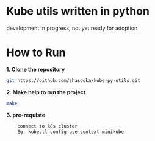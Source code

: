 Kube utils written in python
=========================
<aside class="notice">
development in progress, not yet ready for adoption 
</aside>

# How to Run

**1. Clone the repository**

```bash
git https://github.com/shasooka/kube-py-utils.git
```

**2. Make help to run the project**
```bash
make
```

**3. pre-requiste**
```bash
    connect to k8s cluster
    Eg: kubectl config use-context minikube
```